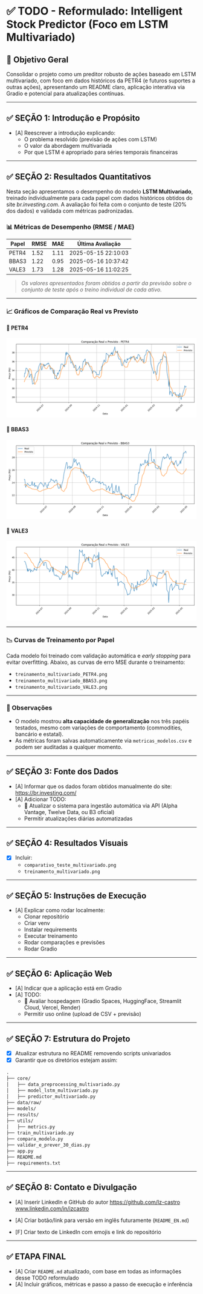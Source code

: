 
# ✅ TODO - Reformulado: Intelligent Stock Predictor (Foco em LSTM Multivariado)

## 🔧 Objetivo Geral
Consolidar o projeto como um preditor robusto de ações baseado em LSTM multivariado, com foco em dados históricos da PETR4 (e futuros suportes a outras ações), apresentando um README claro, aplicação interativa via Gradio e potencial para atualizações contínuas.

---

## ✅ SEÇÃO 1: Introdução e Propósito
- [A] Reescrever a introdução explicando:
  - O problema resolvido (previsão de ações com LSTM)
  - O valor da abordagem multivariada
  - Por que LSTM é apropriado para séries temporais financeiras

---

## ✅ SEÇÃO 2: Resultados Quantitativos

Nesta seção apresentamos o desempenho do modelo **LSTM Multivariado**, treinado individualmente para cada papel com dados históricos obtidos do site *br.investing.com*. A avaliação foi feita com o conjunto de teste (20% dos dados) e validada com métricas padronizadas.

### 📊 Métricas de Desempenho (RMSE / MAE)

| Papel   | RMSE   | MAE    | Última Avaliação       |
|---------|--------|--------|------------------------|
| PETR4   | 1.52   | 1.11   | 2025-05-15 22:10:03     |
| BBAS3   | 1.22   | 0.95   | 2025-05-16 10:37:42     |
| VALE3   | 1.73   | 1.28   | 2025-05-16 11:02:25     |

> *Os valores apresentados foram obtidos a partir da previsão sobre o conjunto de teste após o treino individual de cada ativo.*

---

### 📈 Gráficos de Comparação Real vs Previsto

#### 🔸 PETR4
![PETR4](results/comparativo_teste_multivariado_PETR4.png)

#### 🔸 BBAS3
![BBAS3](results/comparativo_teste_multivariado_BBAS3.png)

#### 🔸 VALE3
![VALE3](results/comparativo_teste_multivariado_VALE3.png)

---

### 📉 Curvas de Treinamento por Papel

Cada modelo foi treinado com validação automática e *early stopping* para evitar overfitting. Abaixo, as curvas de erro MSE durante o treinamento:

- `treinamento_multivariado_PETR4.png`
- `treinamento_multivariado_BBAS3.png`
- `treinamento_multivariado_VALE3.png`

---

### 📌 Observações

- O modelo mostrou **alta capacidade de generalização** nos três papéis testados, mesmo com variações de comportamento (commodities, bancário e estatal).
- As métricas foram salvas automaticamente via `metricas_modelos.csv` e podem ser auditadas a qualquer momento.


---

## ✅ SEÇÃO 3: Fonte dos Dados
- [A] Informar que os dados foram obtidos manualmente do site: https://br.investing.com/
- [A] Adicionar TODO:
  - 🚧 Atualizar o sistema para ingestão automática via API (Alpha Vantage, Twelve Data, ou B3 oficial)
  - Permitir atualizações diárias automatizadas

---

## ✅ SEÇÃO 4: Resultados Visuais
- [x] Incluir:
  - `comparativo_teste_multivariado.png`
  - `treinamento_multivariado.png`

---

## ✅ SEÇÃO 5: Instruções de Execução
- [A] Explicar como rodar localmente:
  - Clonar repositório
  - Criar venv
  - Instalar requirements
  - Executar treinamento
  - Rodar comparações e previsões
  - Rodar Gradio

---

## ✅ SEÇÃO 6: Aplicação Web
- [A] Indicar que a aplicação está em Gradio
- [A] TODO:
  - 🚀 Avaliar hospedagem (Gradio Spaces, HuggingFace, Streamlit Cloud, Vercel, Render)
  - Permitir uso online (upload de CSV + previsão)

---

## ✅ SEÇÃO 7: Estrutura do Projeto
- [x] Atualizar estrutura no README removendo scripts univariados
- [x] Garantir que os diretórios estejam assim:

```
.
├── core/
│   ├── data_preprocessing_multivariado.py
│   ├── model_lstm_multivariado.py
│   ├── predictor_multivariado.py
├── data/raw/
├── models/
├── results/
├── utils/
│   ├── metrics.py
├── train_multivariado.py
├── compara_modelo.py
├── validar_e_prever_30_dias.py
├── app.py
├── README.md
├── requirements.txt
```

---

## ✅ SEÇÃO 8: Contato e Divulgação
- [A] Inserir LinkedIn e GitHub do autor
		https://github.com/Iz-castro
		www.linkedin.com/in/izcastro
		
- [A] Criar botão/link para versão em inglês futuramente (`README_EN.md`)
- [F] Criar texto de LinkedIn com emojis e link do repositório

---


## ✅ ETAPA FINAL
- [A] Criar `README.md` atualizado, com base em todas as informações desse TODO reformulado
- [A] Incluir gráficos, métricas e passo a passo de execução e inferência
